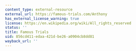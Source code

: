 ```yaml
---
content_type: external-resource
external_url: https://famous-trials.com/Anthony
has_external_license_warning: true
license: https://en.wikipedia.org/wiki/All_rights_reserved
status: ''
title: Famous Trials
uid: 856cd411-edaa-421d-be26-a0904cb8dd81
wayback_url: ''
---
```

